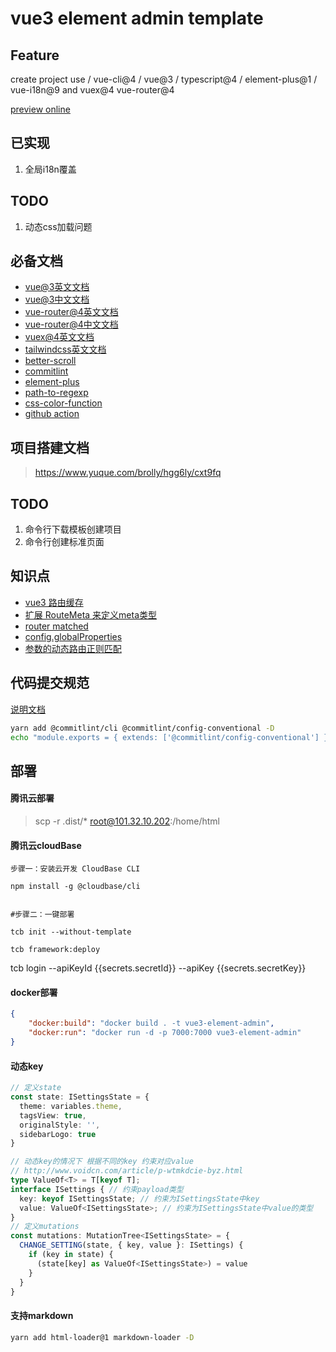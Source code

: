 # vue3 element admin template

## Feature

create project use / vue-cli@4 / vue@3 / typescript@4 /  element-plus@1 /  vue-i18n@9  and vuex@4 vue-router@4  

[preview online](https://my-vue-starter-1258857408.cos-website.ap-guangzhou.myqcloud.com)

## 已实现

1. 全局i18n覆盖



## TODO

1. 动态css加载问题

## 必备文档

- [vue@3英文文档](https://v3.vuejs.org/guide/introduction.html)
- [vue@3中文文档](https://v3.cn.vuejs.org/api/)
- [vue-router@4英文文档](https://next.router.vuejs.org/)
- [vue-router@4中文文档](https://next.router.vuejs.org/zh/index.html)
- [vuex@4英文文档](https://next.vuex.vuejs.org/)
- [tailwindcss英文文档](https://tailwindcss.com/)
- [better-scroll](https://better-scroll.github.io/docs/zh-CN/guide/)
- [commitlint](https://commitlint.js.org/#/guides-local-setup?id=install-husky)
- [element-plus](https://element-plus.gitee.io/#/zh-CN/component/installation)
- [path-to-regexp](https://www.npmjs.com/package/path-to-regexp)
- [css-color-function](https://www.npmjs.com/package/css-color-function)
- [github action](https://www.ruanyifeng.com/blog/2019/09/getting-started-with-github-actions.html)


## 项目搭建文档

> https://www.yuque.com/brolly/hgg6ly/cxt9fq

## TODO

1. 命令行下载模板创建项目
2. 命令行创建标准页面

## 知识点 

- [vue3 路由缓存](https://next.router.vuejs.org/guide/migration/index.html#router-view-keep-alive-and-transition)
- [扩展 RouteMeta 来定义meta类型](https://next.router.vuejs.org/zh/guide/advanced/meta.html)
- [router matched](https://next.router.vuejs.org/zh/api/#matched)
- [config.globalProperties](https://v3.cn.vuejs.org/guide/migration/global-api.html#vue-prototype-%E6%9B%BF%E6%8D%A2%E4%B8%BA-config-globalproperties)
- [参数的动态路由正则匹配]( https://next.router.vuejs.org/zh/guide/essentials/route-matching-syntax.html#%E5%8F%AF%E9%87%8D%E5%A4%8D%E7%9A%84%E5%8F%82%E6%95%B0)

## 代码提交规范

[说明文档](https://github.com/qqjay2017/react_typescript_webpack_test)

```sh
yarn add @commitlint/cli @commitlint/config-conventional -D
echo "module.exports = { extends: ['@commitlint/config-conventional'] };" > commitlint.config.js

```



## 部署

#### 腾讯云部署

> scp -r  .dist/* root@101.32.10.202:/home/html


####  腾讯云cloudBase

```
步骤一：安装云开发 CloudBase CLI

npm install -g @cloudbase/cli


#步骤二：一键部署

tcb init --without-template

tcb framework:deploy

```

tcb login --apiKeyId {{secrets.secretId}}  --apiKey  {{secrets.secretKey}}


#### docker部署

```json
{
    "docker:build": "docker build . -t vue3-element-admin",
    "docker:run": "docker run -d -p 7000:7000 vue3-element-admin"
}
```



#### 动态key

```ts
// 定义state
const state: ISettingsState = {
  theme: variables.theme,
  tagsView: true,
  originalStyle: '',
  sidebarLogo: true
}

// 动态key的情况下 根据不同的key 约束对应value
// http://www.voidcn.com/article/p-wtmkdcie-byz.html
type ValueOf<T> = T[keyof T];
interface ISettings { // 约束payload类型
  key: keyof ISettingsState; // 约束为ISettingsState中key
  value: ValueOf<ISettingsState>; // 约束为ISettingsState中value的类型
}
// 定义mutations
const mutations: MutationTree<ISettingsState> = {
  CHANGE_SETTING(state, { key, value }: ISettings) {
    if (key in state) {
      (state[key] as ValueOf<ISettingsState>) = value
    }
  }
}


```

#### 支持markdown

```sh
yarn add html-loader@1 markdown-loader -D
```